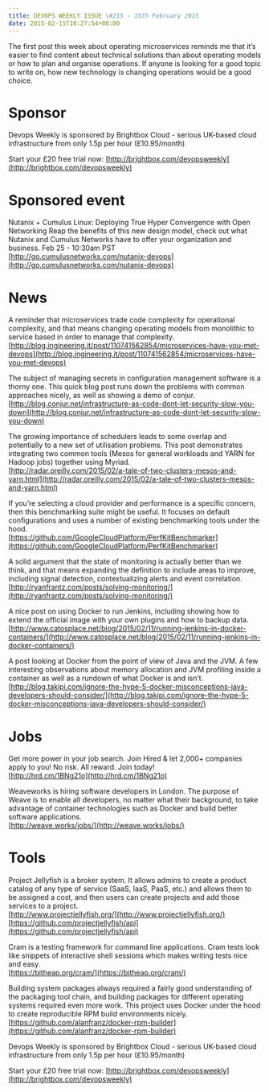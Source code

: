 ```yaml
---
title: DEVOPS WEEKLY ISSUE \#215 - 15th February 2015 
date: 2015-02-15T10:27:54+00:00
---
```


The first post this week about operating microservices reminds me that it’s easier to find content about technical solutions than about operating models or how to plan and organise operations. If anyone is looking for a good topic to write on, how new technology is changing operations would be a good choice.


Sponsor
======

Devops Weekly is sponsored by Brightbox Cloud - serious UK-based cloud infrastructure from only 1.5p per hour (£10.95/month)

Start your £20 free trial now: [http://brightbox.com/devopsweekly](http://brightbox.com/devopsweekly)


Sponsored event
=============

Nutanix + Cumulus Linux: Deploying True Hyper Convergence with Open Networking
Reap the benefits of this new design model, check out what Nutanix and Cumulus Networks have to offer your organization and business.
Feb 25 - 10:30am PST
<br>[http://go.cumulusnetworks.com/nutanix-devops](http://go.cumulusnetworks.com/nutanix-devops)


News
====

A reminder that microservices trade code complexity for operational complexity, and that means changing operating models from monolithic to service based in order to manage that complexity.
<br>[http://blog.ingineering.it/post/110741562854/microservices-have-you-met-devops](http://blog.ingineering.it/post/110741562854/microservices-have-you-met-devops)


The subject of managing secrets in configuration management software is a thorny one. This quick blog post runs down the problems with common approaches nicely, as well as showing a demo of conjur.
<br>[http://blog.conjur.net/infrastructure-as-code-dont-let-security-slow-you-down](http://blog.conjur.net/infrastructure-as-code-dont-let-security-slow-you-down)


The growing importance of schedulers leads to some overlap and potentially to a new set of utilisation problems. This post demonstrates integrating two common tools (Mesos for general workloads and YARN for Hadoop jobs) together using Myriad.
<br>[http://radar.oreilly.com/2015/02/a-tale-of-two-clusters-mesos-and-yarn.html](http://radar.oreilly.com/2015/02/a-tale-of-two-clusters-mesos-and-yarn.html)


If you’re selecting a cloud provider and performance is a specific concern, then this benchmarking suite might be useful. It focuses on default configurations and uses a number of existing benchmarking tools under the hood.
<br>[https://github.com/GoogleCloudPlatform/PerfKitBenchmarker](https://github.com/GoogleCloudPlatform/PerfKitBenchmarker)


A solid argument that the state of monitoring is actually better than we think, and that means expanding the definition to include areas to improve, including signal detection, contextualizing alerts and event correlation.
<br>[http://ryanfrantz.com/posts/solving-monitoring/](http://ryanfrantz.com/posts/solving-monitoring/)


A nice post on using Docker to run Jenkins, including showing how to extend the official image with your own plugins and how to backup data.
<br>[http://www.catosplace.net/blog/2015/02/11/running-jenkins-in-docker-containers/](http://www.catosplace.net/blog/2015/02/11/running-jenkins-in-docker-containers/)


A post looking at Docker from the point of view of Java and the JVM. A few interesting observations about memory allocation and JVM profiling inside a container as well as a rundown of what Docker is and isn’t.
<br>[http://blog.takipi.com/ignore-the-hype-5-docker-misconceptions-java-developers-should-consider/](http://blog.takipi.com/ignore-the-hype-5-docker-misconceptions-java-developers-should-consider/)


Jobs
====

Get more power in your job search. Join Hired & let 2,000+ companies apply to you! No risk. All reward. Join today!
<br>[http://hrd.cm/1BNg21o](http://hrd.cm/1BNg21o)


Weaveworks is hiring software developers in London. The purpose of Weave is to enable all developers, no matter what their background, to take advantage of container technologies such as Docker and build better software applications.
<br>[http://weave.works/jobs/](http://weave.works/jobs/)


Tools
=====

Project Jellyfish is a broker system. It allows admins to create a product catalog of any type of service (SaaS, IaaS, PaaS, etc.) and allows them to be assigned a cost, and then users can create projects and add those services to a project.
<br>[http://www.projectjellyfish.org/](http://www.projectjellyfish.org/)
<br>[https://github.com/projectjellyfish/api](https://github.com/projectjellyfish/api)


Cram is a testing framework for command line applications. Cram tests look like snippets of interactive shell sessions which makes writing tests nice and easy.
<br>[https://bitheap.org/cram/](https://bitheap.org/cram/)


Building system packages always required a fairly good understanding of the packaging tool chain, and building packages for different operating systems required even more work. This project uses Docker under the hood to create reproducible RPM build environments nicely.
<br>[https://github.com/alanfranz/docker-rpm-builder](https://github.com/alanfranz/docker-rpm-builder)



Devops Weekly is sponsored by Brightbox Cloud - serious UK-based cloud infrastructure from only 1.5p per hour (£10.95/month)

Start your £20 free trial now: [http://brightbox.com/devopsweekly](http://brightbox.com/devopsweekly)



